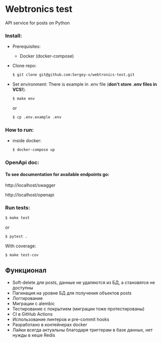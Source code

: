 Webtronics test
======================

API service for posts on Python

### Install:
* Prerequisites:
    * Docker (docker-compose)

* Clone repo:
    ```bash
    $ git clone git@github.com:Sergey-x/webtronics-test.git
    ```

* Set environment:
    There is example in .env file (**don't store .env files in VCS!**).
    ```bash
    $ make env
    ```
  
    or

    ```bash
    $ cp .env.example .env
    ```

### How to run:
* inside docker:
    ```bash
    $ docker-compose up
    ```

### OpenApi doc:
#### To see documentation for available endpoints go:
http://localhost/swagger

http://localhost/openapi


### Run tests:
```bash
$ make test
```

or 

```bash
$ pytest .
```

With coverage:

```bash
$ make test-cov
```

## Функционал

* Soft-delete для posts, данные не удаляются из БД, а становятся не доступны
* Пагинация на уровне БД для получения объектов posts
* Логгирование
* Миграции с alembic
* Тестирование с покрытием (миграции тоже протестированы)
* CI в GitHub Actions
* Использование линтеров и pre-commit hooks
* Разработано в контейнерах docker
* Лайки всегда актуальны благодаря триггерам в базе данных, нет нужды в кеше Redis